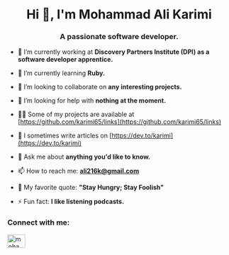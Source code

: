 <h1 align="center">Hi 👋, I'm Mohammad Ali Karimi</h1>
<h3 align="center">A passionate software developer.</h3>

- 🔭 I’m currently working at **Discovery Partners Institute (DPI) as a software developer apprentice.**

- 🌱 I’m currently learning **Ruby.**

- 👯 I’m looking to collaborate on **any interesting projects.**

- 🤝 I’m looking for help with **nothing at the moment.**

- 👨‍💻 Some of my projects are available at [https://github.com/karimi65/links](https://github.com/karimi65/links)

- 📝 I sometimes write articles on [https://dev.to/karimi](https://dev.to/karimi)

- 💬 Ask me about **anything you'd like to know.**

- 📫 How to reach me: **ali216k@gmail.com**

- 💬 My favorite quote: **"Stay Hungry; Stay Foolish"**

- ⚡ Fun fact: **I like listening podcasts.**

<h3 align="left">Connect with me:</h3>
<p align="left">
<a href="https://linkedin.com/in/mohammad-ali-karimi" target="blank"><img align="center" src="https://raw.githubusercontent.com/rahuldkjain/github-profile-readme-generator/master/src/images/icons/Social/linked-in-alt.svg" alt="mohammad-ali-karimi" height="30" width="40" /></a>
</p>
